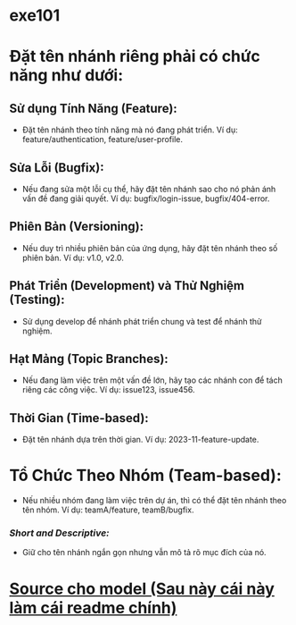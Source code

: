 # exe101
# Đặt tên nhánh riêng phải có chức năng như dưới:
## Sử dụng Tính Năng (Feature):

- Đặt tên nhánh theo tính năng mà nó đang phát triển. Ví dụ: feature/authentication, feature/user-profile.
## Sửa Lỗi (Bugfix):
- Nếu đang sửa một lỗi cụ thể, hãy đặt tên nhánh sao cho nó phản ánh vấn đề đang giải quyết. Ví dụ: bugfix/login-issue, bugfix/404-error.
## Phiên Bản (Versioning):

- Nếu duy trì nhiều phiên bản của ứng dụng, hãy đặt tên nhánh theo số phiên bản. Ví dụ: v1.0, v2.0.
## Phát Triển (Development) và Thử Nghiệm (Testing):

- Sử dụng develop để nhánh phát triển chung và test để nhánh thử nghiệm.
## Hạt Mảng (Topic Branches):

- Nếu đang làm việc trên một vấn đề lớn, hãy tạo các nhánh con để tách riêng các công việc. Ví dụ: issue123, issue456.
## Thời Gian (Time-based):

- Đặt tên nhánh dựa trên thời gian. Ví dụ: 2023-11-feature-update.
# Tổ Chức Theo Nhóm (Team-based):

- Nếu nhiều nhóm đang làm việc trên dự án, thì có thể đặt tên nhánh theo tên nhóm. Ví dụ: teamA/feature, teamB/bugfix.
### *Short and Descriptive:*

- Giữ cho tên nhánh ngắn gọn nhưng vẫn mô tả rõ mục đích của nó.
# [Source cho model (Sau này cái này làm cái readme chính)](Module.md) 
